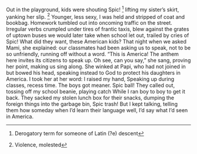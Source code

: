 Out in the playground, kids were shouting Spic! [^1]
lifting my sister’s skirt, yanking her slip.  [^2] 
Younger, less sexy, I was held and stripped 
of coat and bookbag. Homework tumbled out
into oncoming traffic on the street.
Irregular verbs crumpled under tires
of frantic taxis, blew against the grates
of uptown buses we would later take
when school let out, trailed by cries of Spic!
What did they want, these American kids?
That night when we asked Mami, she explained:
our classmates had been asking us to speak,
not to be so unfriendly, running off
without a word. “This is America!
The anthem here invites its citizens
to speak up. Oh see, can you say,” she sang,
proving her point, making us sing along.
She winked at Papi, who had not joined in
but bowed his head, speaking instead to God
to protect his daughters in America.
I took her at her word: I raised my hand,
Speaking up during classes, recess time.
The boys got meaner. Spic ball! They called out,
tossing off my school beanie, playing catch
While I ran boy to boy to get it back.
They sacked my stolen lunch box for their snacks,
dumping the foreign things into the garbage bin,
Spic trash! But I kept talking, telling them
how someday when I’d learn their language well,
I’d say what I’d seen in America.

[^1]: Derogatory term for someone of Latin (?e) descent 
[^2]: Violence, molested
